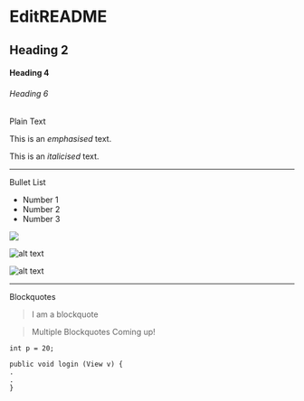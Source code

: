 # EditREADME

## Heading 2

#### Heading 4

###### Heading 6

Plain Text

This is an *emphasised* text.

This is an _italicised_ text.

- - - - 

Bullet List
* Number 1
* Number 2
* Number 3

<img src="https://pbs.twimg.com/profile_images/606585229034135553/2NqZJYQI.png" >

![alt text](https://pbs.twimg.com/profile_images/606585229034135553/2NqZJYQI.png)

![alt text](https://media.giphy.com/media/l1K9Dcy7ww0CW3JHq/giphy.gif)

- - - -

Blockquotes
> I am a blockquote

> Multiple
> Blockquotes
> Coming up!

`int p = 20;`

```
public void login (View v) {
. 
.
}
```
